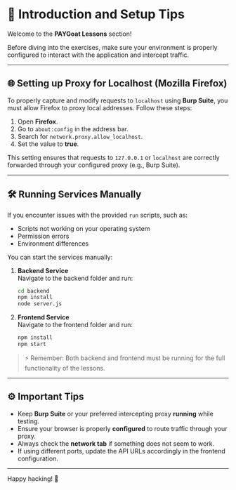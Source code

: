 # 🚀 Introduction and Setup Tips

Welcome to the **PAYGoat Lessons** section! 

Before diving into the exercises, make sure your environment is properly configured to interact with the application and intercept traffic.

---

## 🌐 Setting up Proxy for Localhost (Mozilla Firefox)

To properly capture and modify requests to `localhost` using **Burp Suite**, you must allow Firefox to proxy local addresses. Follow these steps:

1. Open **Firefox**.
2. Go to `about:config` in the address bar.
3. Search for `network.proxy.allow_localhost`.
4. Set the value to **true**.

This setting ensures that requests to `127.0.0.1` or `localhost` are correctly forwarded through your configured proxy (e.g., Burp Suite).

---

## 🛠️ Running Services Manually

If you encounter issues with the provided `run` scripts, such as:

- Scripts not working on your operating system
- Permission errors
- Environment differences

You can start the services manually:

1. **Backend Service**  
   Navigate to the backend folder and run:
   ```bash
   cd backend
   npm install
   node server.js
   ```

2. **Frontend Service**  
   Navigate to the frontend folder and run:
   ```bash
   npm install
   npm start 
   ```

> ⚡ Remember: Both backend and frontend must be running for the full functionality of the lessons.

---

## ⚙️ Important Tips

- Keep **Burp Suite** or your preferred intercepting proxy **running** while testing.
- Ensure your browser is properly **configured** to route traffic through your proxy.
- Always check the **network tab** if something does not seem to work.
- If using different ports, update the API URLs accordingly in the frontend configuration.

---

Happy hacking! 🎯
